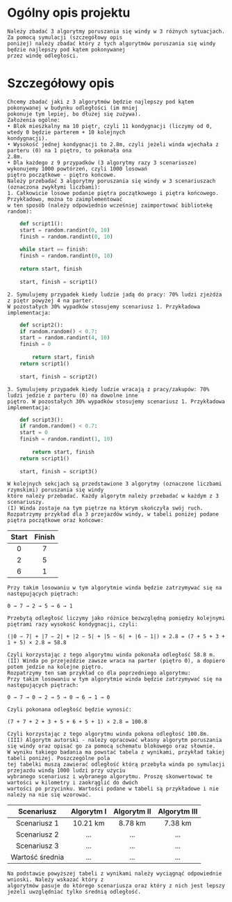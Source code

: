 # Ogólny opis projektu

    Należy zbadać 3 algorytmy poruszania się windy w 3 różnych sytuacjach. Za pomocą symulacji (szczegółowy opis
    poniżej) należy zbadać który z tych algorytmów poruszania się windy będzie najlepszy pod kątem pokonywanej
    przez windę odległości.

# Szczegółowy opis

    Chcemy zbadać jaki z 3 algorytmów będzie najlepszy pod kątem pokonywanej w budynku odległości (im mniej
    pokonuje tym lepiej, bo dłużej się zużywa).
    Założenia ogólne:
    • Blok mieszkalny ma 10 piętr, czyli 11 kondygnacji (liczymy od 0, wtedy 0 będzie parterem + 10 kolejnych
    kondygnacji).
    • Wysokość jednej kondygnacji to 2.8m, czyli jeżeli winda wjechała z parteru (0) na 1 piętro, to pokonała ona
    2.8m.
    • Dla każdego z 9 przypadków (3 algorytmy razy 3 scenariusze) wykonujemy 1000 powtórzeń, czyli 1000 losowań
    piętro początkowe - piętro końcowe.
    Należy przebadać 3 algorytmy poruszania się windy w 3 scenariuszach (oznaczona zwykłymi liczbami):
    1. Całkowicie losowe podanie piętra początkowego i piętra końcowego. Przykładowo, można to zaimplementować
    w ten sposób (należy odpowiednio wcześniej zaimportować bibliotekę random):
    
```python
    def script1():
    start = random.randint(0, 10)
    finish = random.randint(0, 10)
    
    while start == finish:
    finish = random.randint(0, 10)
    
    return start, finish
    
    start, finish = script1()

```

    2. Symulujemy przypadek kiedy ludzie jadą do pracy: 70% ludzi zjeżdża z piętr powyżej 4 na parter.
    W pozostałych 30% wypadków stosujemy scenariusz 1. Przykładowa implementacja:

```python
    def script2():
    if random.random() < 0.7:
    start = random.randint(4, 10)
    finish = 0
    
        return start, finish
    return script1()
    
    start, finish = script2()

```

    3. Symulujemy przypadek kiedy ludzie wracają z pracy/zakupów: 70% ludzi jedzie z parteru (0) na dowolne inne
    piętro. W pozostałych 30% wypadków stosujemy scenariusz 1. Przykładowa implementacja:

```python
    def script3():
    if random.random() < 0.7:
    start = 0
    finish = random.randint(1, 10)
    
        return start, finish
    return script1()
    
    start, finish = script3()

```

    W kolejnych sekcjach są przedstawione 3 algorytmy (oznaczone liczbami rzymskimi) poruszania się windy
    które należy przebadać. Każdy algorytm należy przebadać w każdym z 3 scenariuszy.
    (I) Winda zostaje na tym piętrze na którym skończyła swój ruch.
    Rozpatrzymy przykład dla 3 przejazdów windy, w tabeli poniżej podane piętra początkowe oraz końcowe:

| Start | Finish |
| :----:| :----: |
| 0     |  7     |
| 2     |  5     |
| 6     |  1     |

    Przy takim losowaniu w tym algorytmie winda będzie zatrzymywać się na następujących piętrach:

``` 0 → 7 → 2 → 5 → 6 → 1 ```

    Przebytą odległość liczymy jako różnice bezwzględną pomiędzy kolejnymi piętrami razy wysokość kondygnacji, czyli:

    (|0 − 7| + |7 − 2| + |2 − 5| + |5 − 6| + |6 − 1|) × 2.8 = (7 + 5 + 3 + 1 + 5) × 2.8 = 58.8

    Czyli korzystając z tego algorytmu winda pokonała odległość 58.8 m.
    (II) Winda po przejeździe zawsze wraca na parter (piętro 0), a dopiero potem jedzie na kolejne piętro.
    Rozpatrzymy ten sam przykład co dla poprzedniego algorytmu:
    Przy takim losowaniu w tym algorytmie winda będzie zatrzymywać się na następujących piętrach:

``` 0 → 7 → 0 → 2 → 5 → 0 → 6 → 1 → 0 ```

    Czyli pokonana odległość będzie wynosić:

```(7 + 7 + 2 + 3 + 5 + 6 + 5 + 1) × 2.8 = 100.8```

    Czyli korzystając z tego algorytmu winda pokona odległość 100.8m.
    (III) Algorytm autorski - należy opracować własny algorytm poruszania się windy oraz opisać go za pomocą schematu blokowego oraz słownie.
    W wyniku takiego badania ma powstać tabela z wynikami, przykład takiej tabeli poniżej. Poszczególne pola
    tej tabelki muszą zawierać odległość którą przebyła winda po symulacji przejazdu windą 1000 ludzi przy użyciu
    wybranego scenariusz i wybranego algorytmu. Proszę skonwertować te wartości w kilometry i zaokrąglić do dwóch
    wartości po przycinku. Wartości podane w tabeli są przykładowe i nie należy na nie się wzorować.
    
| Scenariusz    | Algorytm I | Algorytm II | Algorytm III |
|    :----:     |    :----:  |    :----:   |     :----:   |
| Scenariusz 1  |  10.21 km  |   8.78 km   |    7.38 km   |
| Scenariusz 2  |     ...    |      ...    |     ...      |
| Scenariusz 3  |     ...    |      ...    |     ...      |
| Wartość średnia  |  ...    |      ...    |     ...      |

    Na podstawie powyższej tabeli z wynikami należy wyciągnąć odpowiednie wnioski. Należy wskazać który z
    algorytmów pasuje do którego scenariusza oraz który z nich jest lepszy jeżeli uwzględniać tylko średnią odległość.
